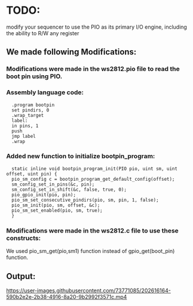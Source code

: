 # TODO:

modify your sequencer to use the PIO as its primary I/O engine, including the ability to R/W any register


## We made following Modifications:

### Modifications were made in the ws2812.pio file to read the boot pin using PIO.

### Assembly language code:

      .program bootpin
      set pindirs, 0
      .wrap_target
      label:
      in pins, 1
      push
      jmp label
      .wrap

### Added new function to initialize bootpin_program:

      static inline void bootpin_program_init(PIO pio, uint sm, uint offset, uint pin) {
      pio_sm_config c = bootpin_program_get_default_config(offset);
      sm_config_set_in_pins(&c, pin);
      sm_config_set_in_shift(&c, false, true, 0);
      pio_gpio_init(pio, pin);
      pio_sm_set_consecutive_pindirs(pio, sm, pin, 1, false);
      pio_sm_init(pio, sm, offset, &c);
      pio_sm_set_enabled(pio, sm, true);
      }

### Modifications were made in the ws2812.c file to use these constructs:

We used pio_sm_get(pio,sm1) function instead of gpio_get(boot_pin) function.

## Output:

https://user-images.githubusercontent.com/73771085/202616164-590b2e2e-2b38-4916-8a20-9b2992f3571c.mp4

